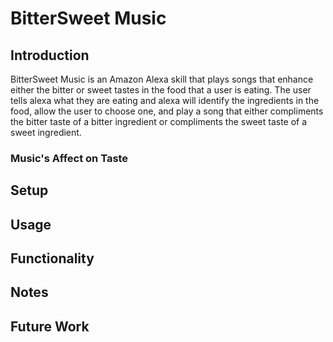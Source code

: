 # BitterSweet Music

## Introduction

BitterSweet Music is an Amazon Alexa skill that plays songs that enhance either the bitter or sweet tastes in the food that a user is eating.  The user tells alexa what they are eating and alexa will identify the ingredients in the food, allow the user to choose one, and play a song that either compliments the bitter taste of a bitter ingredient or compliments the sweet taste of a sweet ingredient.

### Music's Affect on Taste


## Setup

## Usage

## Functionality

## Notes

## Future Work

